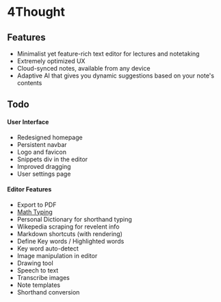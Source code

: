 # 4Thought

## Features

-   Minimalist yet feature-rich text editor for lectures and notetaking
-   Extremely optimized UX
-   Cloud-synced notes, available from any device
-   Adaptive AI that gives you dynamic suggestions based on your note's contents

## Todo

#### User Interface

-   Redesigned homepage
-   Persistent navbar
-   Logo and favicon
-   Snippets div in the editor
-   Improved dragging
-   User settings page

#### Editor Features

-   Export to PDF
-   [Math Typing](https://latexer.ymath.io/)
-   Personal Dictionary for shorthand typing
-   Wikepedia scraping for revelent info
-   Markdown shortcuts (with rendering)
-   Define Key words / Highlighted words
-   Key word auto-detect
-   Image manipulation in editor
-   Drawing tool
-   Speech to text
-   Transcribe images
-   Note templates
-   Shorthand conversion
